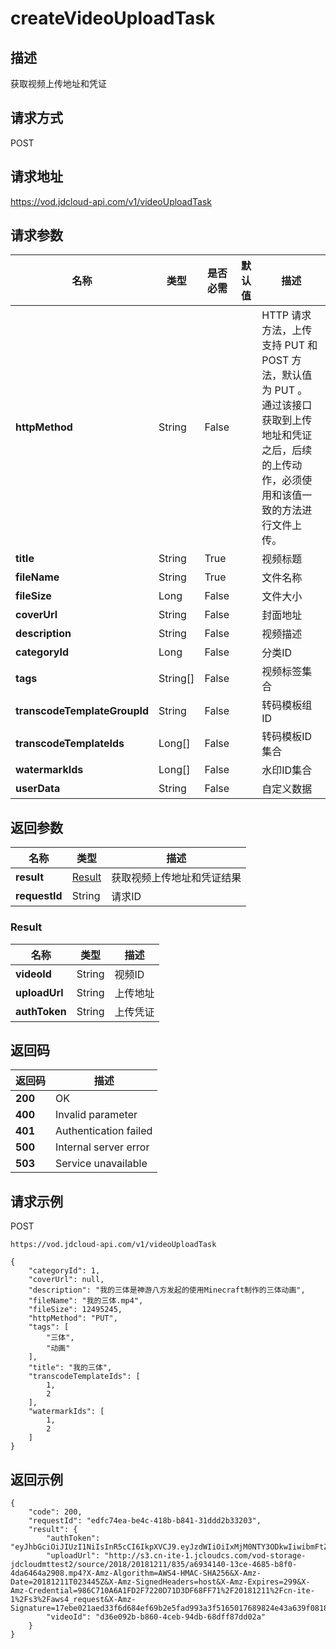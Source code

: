 # createVideoUploadTask


## 描述
获取视频上传地址和凭证

## 请求方式
POST

## 请求地址
https://vod.jdcloud-api.com/v1/videoUploadTask


## 请求参数
|名称|类型|是否必需|默认值|描述|
|---|---|---|---|---|
|**httpMethod**|String|False| |HTTP 请求方法，上传支持 PUT 和 POST 方法，默认值为 PUT 。<br>通过该接口获取到上传地址和凭证之后，后续的上传动作，必须使用和该值一致的方法进行文件上传。<br>|
|**title**|String|True| |视频标题|
|**fileName**|String|True| |文件名称|
|**fileSize**|Long|False| |文件大小|
|**coverUrl**|String|False| |封面地址|
|**description**|String|False| |视频描述|
|**categoryId**|Long|False| |分类ID|
|**tags**|String[]|False| |视频标签集合|
|**transcodeTemplateGroupId**|String|False| |转码模板组ID|
|**transcodeTemplateIds**|Long[]|False| |转码模板ID集合|
|**watermarkIds**|Long[]|False| |水印ID集合|
|**userData**|String|False| |自定义数据|


## 返回参数
|名称|类型|描述|
|---|---|---|
|**result**|[Result](createvideouploadtask#result)|获取视频上传地址和凭证结果|
|**requestId**|String|请求ID|

### <div id="result">Result</div>
|名称|类型|描述|
|---|---|---|
|**videoId**|String|视频ID|
|**uploadUrl**|String|上传地址|
|**authToken**|String|上传凭证|

## 返回码
|返回码|描述|
|---|---|
|**200**|OK|
|**400**|Invalid parameter|
|**401**|Authentication failed|
|**500**|Internal server error|
|**503**|Service unavailable|

## 请求示例
POST
```
https://vod.jdcloud-api.com/v1/videoUploadTask

```

```
{
    "categoryId": 1, 
    "coverUrl": null, 
    "description": "我的三体是神游八方发起的使用Minecraft制作的三体动画", 
    "fileName": "我的三体.mp4", 
    "fileSize": 12495245, 
    "httpMethod": "PUT", 
    "tags": [
        "三体", 
        "动画"
    ], 
    "title": "我的三体", 
    "transcodeTemplateIds": [
        1, 
        2
    ], 
    "watermarkIds": [
        1, 
        2
    ]
}
```

## 返回示例
```
{
    "code": 200, 
    "requestId": "edfc74ea-be4c-418b-b841-31ddd2b33203", 
    "result": {
        "authToken": "eyJhbGciOiJIUzI1NiIsInR5cCI6IkpXVCJ9.eyJzdWIiOiIxMjM0NTY3ODkwIiwibmFtZSI6IkpvaG4gRG9lIiwiaWF0IjoxNTE2MjM5MDIyfQ.SflKxwRJSMeKKF2QT4fwpMeJf36POk6yJV_adQssw5c", 
        "uploadUrl": "http://s3.cn-ite-1.jcloudcs.com/vod-storage-jdcloudmttest2/source/2018/20181211/835/a6934140-13ce-4685-b8f0-4da6464a2908.mp4?X-Amz-Algorithm=AWS4-HMAC-SHA256&X-Amz-Date=20181211T023445Z&X-Amz-SignedHeaders=host&X-Amz-Expires=299&X-Amz-Credential=986C710A6A1FD2F7220D71D3DF68FF71%2F20181211%2Fcn-ite-1%2Fs3%2Faws4_request&X-Amz-Signature=17ebe021aed33f6d684ef69b2e5fad993a3f5165017689824e43a639f0818ff9", 
        "videoId": "d36e092b-b860-4ceb-94db-68dff87dd02a"
    }
}
```
